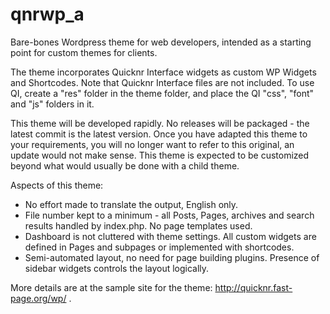 # qnrwp_a

Bare-bones Wordpress theme for web developers, intended as a starting point for custom themes for clients.

The theme incorporates Quicknr Interface widgets as custom WP Widgets and Shortcodes. Note that Quicknr Interface files are not included. To use QI, create a "res" folder in the theme folder, and place the QI "css", "font" and "js" folders in it.

This theme will be developed rapidly. No releases will be packaged - the latest commit is the latest version. Once you have adapted this theme to your requirements, you will no longer want to refer to this original, an update would not make sense. This theme is expected to be customized beyond what would usually be done with a child theme.

Aspects of this theme:

* No effort made to translate the output, English only.
* File number kept to a minimum - all Posts, Pages, archives and search results handled by index.php. No page templates used.
* Dashboard is not cluttered with theme settings. All custom widgets are defined in Pages and subpages or implemented with shortcodes.
* Semi-automated layout, no need for page building plugins. Presence of sidebar widgets controls the layout logically.

More details are at the sample site for the theme: http://quicknr.fast-page.org/wp/ .